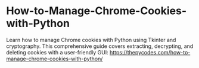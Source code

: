 # How-to-Manage-Chrome-Cookies-with-Python
Learn how to manage Chrome cookies with Python using Tkinter and cryptography. This comprehensive guide covers extracting, decrypting, and deleting cookies with a user-friendly GUI:
https://thepycodes.com/how-to-manage-chrome-cookies-with-python/
